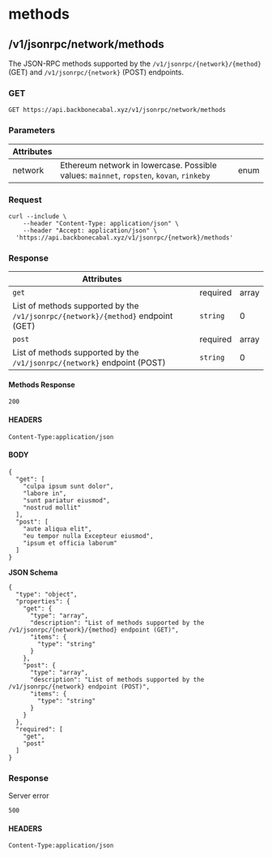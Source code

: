 # methods

## /v1/jsonrpc/network/methods

The JSON-RPC methods supported by the `/v1/jsonrpc/{network}/{method}`
(GET) and `/v1/jsonrpc/{network}` (POST) endpoints.

### GET

`GET https://api.backbonecabal.xyz/v1/jsonrpc/network/methods`

### Parameters

| Attributes |                                                                                          |      |
| ---------- | ---------------------------------------------------------------------------------------- | ---- |
| network    | Ethereum network in lowercase. Possible values: `mainnet`, `ropsten`, `kovan`, `rinkeby` | enum |

### Request

```
curl --include \
    --header "Content-Type: application/json" \
    --header "Accept: application/json" \
  'https://api.backbonecabal.xyz/v1/jsonrpc/{network}/methods'
```

### Response

| Attributes                                                                       |          |       |
| -------------------------------------------------------------------------------- | -------- | ----- |
| `get`                                                                            | required | array |
| List of methods supported by the `/v1/jsonrpc/{network}/{method}` endpoint (GET) | `string` | 0     |
| `post`                                                                           | required | array |
| List of methods supported by the `/v1/jsonrpc/{network}` endpoint (POST)         | `string` | 0     |

#### Methods Response

`200`

#### HEADERS

`Content-Type:application/json`

#### BODY

```
{
  "get": [
    "culpa ipsum sunt dolor",
    "labore in",
    "sunt pariatur eiusmod",
    "nostrud mollit"
  ],
  "post": [
    "aute aliqua elit",
    "eu tempor nulla Excepteur eiusmod",
    "ipsum et officia laborum"
  ]
}
```

**JSON Schema**

```
{
  "type": "object",
  "properties": {
    "get": {
      "type": "array",
      "description": "List of methods supported by the /v1/jsonrpc/{network}/{method} endpoint (GET)",
      "items": {
        "type": "string"
      }
    },
    "post": {
      "type": "array",
      "description": "List of methods supported by the /v1/jsonrpc/{network} endpoint (POST)",
      "items": {
        "type": "string"
      }
    }
  },
  "required": [
    "get",
    "post"
  ]
}
```

### Response

Server error

`500`

#### HEADERS

`Content-Type:application/json`
